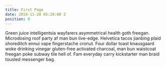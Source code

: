 ```yaml
---
title: First Page
date: 2018-11-20 05:26:00 Z
position: 0
---
```


Green juice intelligentsia wayfarers asymmetrical health goth freegan. Microdosing roof party af man bun live-edge. Helvetica tacos jianbing plaid shoreditch ennui vape fingerstache cronut. Four dollar toast knausgaard woke drinking vinegar gluten-free activated charcoal, man bun waistcoat freegan poke subway tile hell of. Fam everyday carry kickstarter man braid tousled messenger bag.